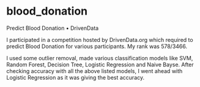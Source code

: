 # blood_donation
Predict Blood Donation • DrivenData

I participated in a competition hosted by DrivenData.org which required to predict Blood Donation for various participants. My rank was 578/3466. 

I used some outlier removal, made various classification models like SVM, Random Forest, Decision Tree, Logistic Regression and Naive Bayse. After checking accuracy with all the above listed models, I went ahead with Logistic Regression as it was giving the best accuracy. 
